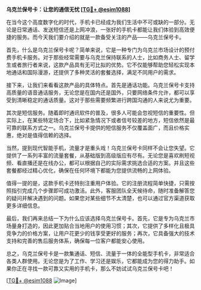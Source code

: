 **乌克兰保号卡：让您的通信无忧 [[TG💪+ @esim1088](https://t.me/s/esim1088)]**

在当今这个高度数字化的时代，手机卡已经成为我们生活中不可或缺的一部分。无论是日常通话、发送短信还是上网冲浪，一张好的手机卡都能让我们体验到高效便捷的服务。而今天我们要介绍的就是一款备受关注的产品——乌克兰保号卡。

首先，什么是乌克兰保号卡呢？简单来说，它是一种专门为乌克兰市场设计的预付费手机卡服务。对于那些经常需要与乌克兰保持联系的人士，比如商务人士、留学生或者旅行者来说，这款产品具有无可比拟的优势。它不仅能够帮助您轻松实现本地通话和国际漫游，还提供了多种灵活的套餐选择，满足不同用户的需求。

接下来，让我们来看看这款产品的具体特点。首先是通话功能。乌克兰保号卡支持高质量的语音通话服务，无论您是在国内还是国外，只要网络条件允许，都可以享受到清晰稳定的通话质量。这对于那些需要频繁进行跨国沟通的人来说尤为重要。

其次是短信服务。随着即时通讯软件的普及，很多人可能会忽视短信的重要性。但实际上，在某些特定场合下，比如紧急情况下或者信号较差的地方，短信依然是最可靠的联系方式之一。乌克兰保号卡提供的短信服务不仅覆盖面广，而且价格实惠，绝对是值得信赖的选择。

当然，提到现代智能手机，流量才是重头戏！乌克兰保号卡同样不会让您失望。它提供了一系列丰富的流量套餐，从基础版到高级版应有尽有。无论您是喜欢刷短视频、看直播还是在线办公，都可以根据自己的实际需求挑选合适的方案。并且这些套餐都经过精心优化，确保在任何环境下都能为您提供流畅的上网体验。

值得一提的是，这款手机卡还特别注重用户体验。它的注册流程简单快捷，只需按照指引完成几个步骤即可成功激活。此外，客服团队全天候待命，随时准备解答您的疑问并解决遇到的问题。如果您对某些细节不太清楚，也可以通过官方渠道获取更多详细信息。

最后，我们再来总结一下为什么应该选择乌克兰保号卡。首先，它是专为乌克兰市场量身打造的，因此更加贴合当地用户的使用习惯；其次，它提供了多样化且极具竞争力的价格方案，让用户花更少的钱享受更好的服务；再次，它具备强大的技术支持和完善的售后服务体系，确保每一位客户都能安心使用。

总之，乌克兰保号卡是一款集通话、短信、流量于一体的全能型手机卡，非常适合各类人群使用。无论您是为了工作、学习还是娱乐，它都能成为您的得力助手。如果你正在寻找一款可靠又实用的手机卡，那么不妨试试乌克兰保号卡吧！

[[TG💪+ @esim1088](https://t.me/s/esim1088) ![Image](https://i.postimg.cc/4NQfJmqS/Snipaste-2025-05-13-00-14-12.png)]